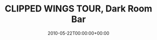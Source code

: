 ---
templateKey: event
guid: 08953021-6eab-11ea-99c5-002590d1d1b0
date: 2010-05-22T00:00:00+00:00
eventTime: 'none'
title: CLIPPED WINGS TOUR, Dark Room Bar
artist: CLIPPED WINGS TOUR
city: Chicago
venue: Dark Room Bar
group: PPF House
guests: MAGNOLIUS, LEO37, USM
---